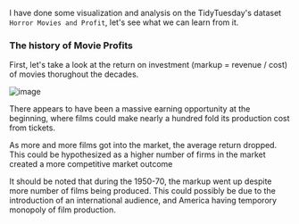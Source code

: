 I have done some visualization and analysis on the TidyTuesday's dataset `Horror Movies and Profit`, let's see what we can learn from it.

### The history of Movie Profits

First, let's take a look at the return on investment (markup = revenue / cost) of movies thorughout the decades.

![image](https://user-images.githubusercontent.com/12572058/187067887-08e9c651-a266-41a3-b33c-dc670f8d5254.png)

There appears to have been a massive earning opportunity at the beginning, where films could make nearly a hundred fold its production cost from tickets.

As more and more films got into the market, the average return dropped. This could be hypothesized as a higher number of firms in the market created a more competitive market outcome

It should be noted that during the 1950-70, the markup went up despite more number of films being produced. This could possibly be due to the introduction of an international audience, and America having temporory monopoly of film production.

### 
